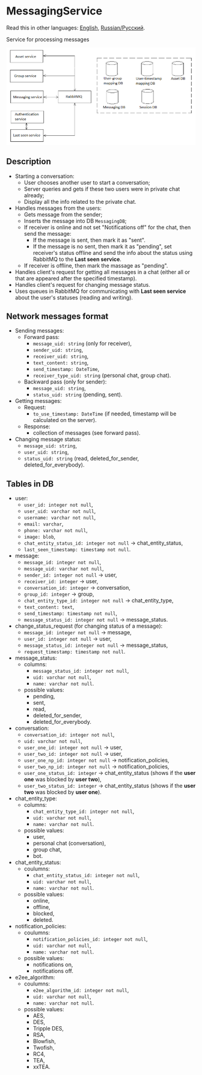 # MessagingService

Read this in other languages: [English](MessagingService.md), [Russian/Русский](MessagingService.ru.md).

Service for processing messages 

![SystemOverview](../img/SystemOverview.png)

## Description  

- Starting a conversation: 
    - User chooses another user to start a conversation;
    - Server queries and gets if these two users were in private chat already; 
    - Display all the info related to the private chat.
- Handles messages from the users:
    - Gets message from the sender;
    - Inserts the message into DB `MessagingDB`;
    - If receiver is online and not set "Notifications off" for the chat, then send the message: 
        - If the message is sent, then mark it as "sent".
        - If the message is no sent, then mark it as "pending", set receiver's status offline and send the info about the status using RabbitMQ to the **Last seen service**.
    - If receiver is offline, then mark the massage as "pending".
- Handles client's request for getting all messages in a chat (either all or that are appeared after the specified timestamp).
- Handles client's request for changing message status.
- Uses queues in RabbitMQ for communicating with **Last seen service** about the user's statuses (reading and writing).

## Network messages format

- Sending messages: 
    - Forward pass:
        - `message_uid: string` (only for receiver), 
        - `sender_uid: string`, 
        - `receiver_uid: string`, 
        - `text_content: string`, 
        - `send_timestamp: DateTime`,
        - `receiver_type_uid: string` (personal chat, group chat).
    - Backward pass (only for sender): 
        - `message_uid: string`,
        - `status_uid: string` (pending, sent).
- Getting messages:
    - Request: 
        - `to_use_timestamp: DateTime` (if needed, timestamp will be calculated on the server).
    - Response: 
        - collection of messages (see forward pass).
- Changing message status: 
    - `message_uid: string`,
    - `user_uid: string`,
    - `status_uid: string` (read, deleted_for_sender, deleted_for_everybody).

## Tables in DB

- user: 
    - `user_id: integer not null`, 
    - `user_uid: varchar not null`, 
    - `username: varchar not null`, 
    - `email: varchar`, 
    - `phone: varchar not null`, 
    - `image: blob`, 
    - `chat_entity_status_id: integer not null` -> chat_entity_status, 
    - `last_seen_timestamp: timestamp not null`.
- message: 
    - `message_id: integer not null`, 
    - `message_uid: varchar not null`,
    - `sender_id: integer not null` -> user, 
    - `receiver_id: integer` -> user, 
    - `conversation_id: integer` -> conversation,
    - `group_id: integer` -> group,
    - `chat_entity_type_id: integer not null` -> chat_entity_type,
    - `text_content: text`, 
    - `send_timestamp: timestamp not null`, 
    - `message_status_id: integer not null` -> message_status.
- change_status_request (for changing status of a message):
    - `message_id: integer not null` -> message, 
    - `user_id: integer not null` -> user,
    - `message_status_id: integer not null` -> message_status,
    - `request_timestamp: timestamp not null`.
- message_status: 
    - columns: 
        - `message_status_id: integer not null`,
        - `uid: varchar not null`,
        - `name: varchar not null`.
    - possible values: 
        - pending, 
        - sent, 
        - read, 
        - deleted_for_sender,
        - deleted_for_everybody.
- conversation: 
    - `conversation_id: integer not null`,
    - `uid: varchar not null`,
    - `user_one_id: integer not null` -> user,
    - `user_two_id: integer not null` -> user,
    - `user_one_np_id: integer not null` -> notification_policies,
    - `user_two_np_id: integer not null` -> notification_policies, 
    - `user_one_status_id: integer` -> chat_entity_status (shows if the **user one** was blocked by **user two**), 
    - `user_two_status_id: integer` -> chat_entity_status (shows if the **user two** was blocked by **user one**).
- chat_entity_type:
    - columns: 
        - `chat_entity_type_id: integer not null`,
        - `uid: varchar not null`,
        - `name: varchar not null`.
    - possible values: 
        - user,
        - personal chat (conversation), 
        - group chat,
        - bot.
- chat_entity_status: 
    - coulumns: 
        - `chat_entity_status_id: integer not null`, 
        - `uid: varchar not null`,
        - `name: varchar not null`.
    - possible values:
        - online, 
        - offline, 
        - blocked, 
        - deleted.
- notification_policies:
    - coulumns: 
        - `notification_policies_id: integer not null`, 
        - `uid: varchar not null`,
        - `name: varchar not null`.
    - possible values: 
        - notifications on,
        - notifications off.
- e2ee_algorithm:
    - coulumns: 
        - `e2ee_algorithm_id: integer not null`, 
        - `uid: varchar not null`,
        - `name: varchar not null`.
    - possible values: 
        - AES,
        - DES,
        - Tripple DES, 
        - RSA, 
        - Blowfish, 
        - Twofish, 
        - RC4,
        - TEA, 
        - xxTEA.
